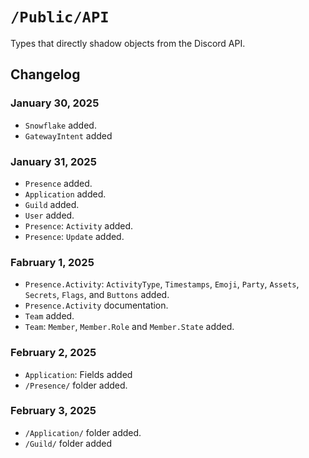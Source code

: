 #  `/Public/API`

Types that directly shadow objects from the Discord API.

## Changelog

### January 30, 2025
- `Snowflake` added.
- `GatewayIntent` added

### January 31, 2025
- `Presence` added.
- `Application` added.
- `Guild` added.
- `User` added.
- `Presence`: `Activity` added.
- `Presence`: `Update` added.

### Fabruary 1, 2025
- `Presence.Activity`: `ActivityType`, `Timestamps`, `Emoji`, `Party`, `Assets`, `Secrets`, `Flags`, and `Buttons` 
added.
- `Presence.Activity` documentation.
- `Team` added.
- `Team`: `Member`, `Member.Role` and `Member.State` added.

### February 2, 2025
- `Application`: Fields added
- `/Presence/` folder added.

### February 3, 2025
- `/Application/` folder added.
- `/Guild/` folder added
